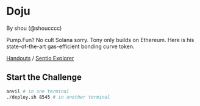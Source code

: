 # Doju

By shou (@shoucccc)

Pump.Fun? No cult Solana sorry. Tony only builds on Ethereum. Here is his state-of-the-art gas-efficient bonding curve token.

[Handouts](https://storage.googleapis.com/blazctf24/doju.zip) / 
[Sentio Explorer](https://app.sentio.xyz/explorer/fork/blaz-doju)


## Start the Challenge

```bash
anvil # in one terminal
./deploy.sh 8545 # in another terminal
```